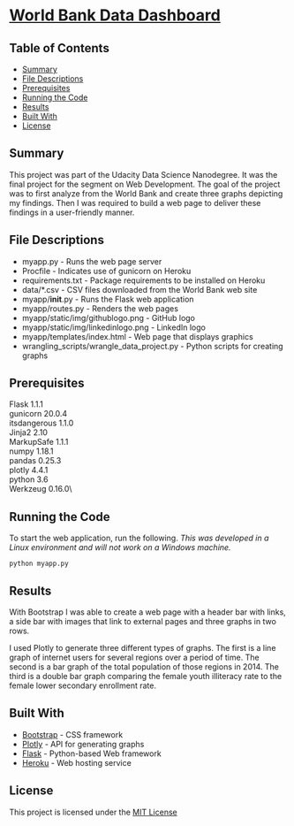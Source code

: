# [World Bank Data Dashboard](https://deg75kd-wb.herokuapp.com)

## Table of Contents

* [Summary](#summary)
* [File Descriptions](#file-descriptions)
* [Prerequisites](#prerequisites)
* [Running the Code](#running-the-code)
* [Results](#results)
* [Built With](#built-with)
* [License](#license)

## Summary

This project was part of the Udacity Data Science Nanodegree.  It was the final project for the segment on Web Development.  The goal of the project was to first analyze from the World Bank and create three graphs depicting my findings.  Then I was required to build a web page to deliver these findings in a user-friendly manner.

## File Descriptions

* myapp.py - Runs the web page server
* Procfile - Indicates use of gunicorn on Heroku
* requirements.txt - Package requirements to be installed on Heroku
* data/*.csv - CSV files downloaded from the World Bank web site
* myapp/__init__.py - Runs the Flask web application
* myapp/routes.py - Renders the web pages
* myapp/static/img/githublogo.png - GitHub logo
* myapp/static/img/linkedinlogo.png - LinkedIn logo
* myapp/templates/index.html - Web page that displays graphics
* wrangling_scripts/wrangle_data_project.py - Python scripts for creating graphs

## Prerequisites

Flask 1.1.1\
gunicorn 20.0.4\
itsdangerous 1.1.0\
Jinja2 2.10\
MarkupSafe 1.1.1\
numpy 1.18.1\
pandas 0.25.3\
plotly 4.4.1\
python 3.6\
Werkzeug 0.16.0\

## Running the Code

To start the web application, run the following.  *This was developed in a Linux environment and will not work on a Windows machine.*
```
python myapp.py
```

## Results

With Bootstrap I was able to create a web page with a header bar with links, a side bar with images that link to external pages and three graphs in two rows.

I used Plotly to generate three different types of graphs.  The first is a line graph of internet users for several regions over a period of time.  The second is a bar graph of the total population of those regions in 2014.  The third is a double bar graph comparing the female youth illiteracy rate to the female lower secondary enrollment rate.

## Built With

* [Bootstrap](https://getbootstrap.com/docs/4.0/getting-started/introduction/#starter-template) - CSS framework
* [Plotly](https://cdn.plot.ly/plotly-latest.min.js) - API for generating graphs
* [Flask](https://flask.palletsprojects.com/en/1.1.x/) - Python-based Web framework
* [Heroku](https://www.heroku.com/) - Web hosting service

## License

This project is licensed under the [MIT License](https://opensource.org/licenses/MIT)
